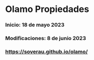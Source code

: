 # Olamo Propiedades

### Inicio: 18 de mayo 2023

### Modificaciones: 8 de junio 2023

### https://soverau.github.io/olamo/